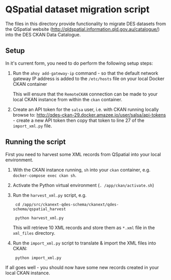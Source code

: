 # QSpatial dataset migration script

The files in this directory provide functionality to 
migrate DES datasets from the QSpatial website (http://qldspatial.information.qld.gov.au/catalogue/) into the DES CKAN Data Catalogue.

## Setup
In it's current form, you need to do perform the following setup steps:

1. Run the `ahoy add-gateway-ip` command - so that the default network gateway IP address 
is added to the `/etc/hosts` file on your local Docker CKAN container

    This will ensure that the `RemoteCKAN` connection can be made to your local CKAN instance
    from within the `ckan` container.

1. Create an API token for the `salsa` user, i.e. with CKAN running locally browse to:
http://qdes-ckan-29.docker.amazee.io/user/salsa/api-tokens - create a new API token then copy
that token to line 27 of the `import_xml.py` file.

## Running the script

First you need to harvest some XML records from QSpatial into your local environment.

1. With the CKAN instance running, `sh` into your `ckan` container, e.g. `docker-compose exec ckan sh`.

1. Activate the Python virtual environment (`. /app/ckan/activate.sh`)

1. Run the `harvest_xml.py` script, e.g.

        cd /app/src/ckanext-qdes-schema/ckanext/qdes-schema/qspatial_harvest
        
        python harvest_xml.py

    This will retrieve 10 XML records and store them as `*.xml` file in the `xml_files`
    directory.

1. Run the `import_xml.py` script to translate & import the XML files into CKAN:

        python import_xml.py

If all goes well - you should now have some new records created in your local CKAN instance.
        
